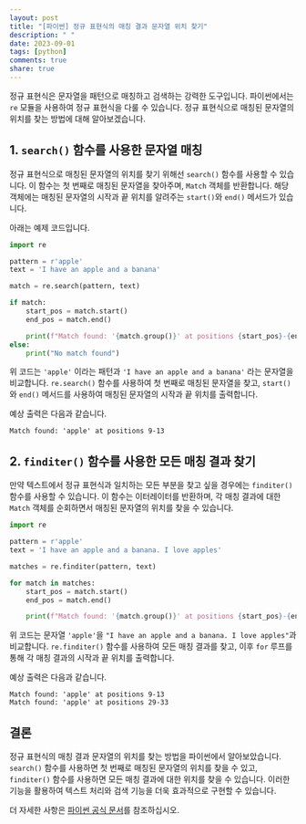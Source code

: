 ```yaml
---
layout: post
title: "[파이썬] 정규 표현식의 매칭 결과 문자열 위치 찾기"
description: " "
date: 2023-09-01
tags: [python]
comments: true
share: true
---
```


정규 표현식은 문자열을 패턴으로 매칭하고 검색하는 강력한 도구입니다. 파이썬에서는 `re` 모듈을 사용하여 정규 표현식을 다룰 수 있습니다. 정규 표현식으로 매칭된 문자열의 위치를 찾는 방법에 대해 알아보겠습니다.

## 1. `search()` 함수를 사용한 문자열 매칭

정규 표현식으로 매칭된 문자열의 위치를 찾기 위해선 `search()` 함수를 사용할 수 있습니다. 이 함수는 첫 번째로 매칭된 문자열을 찾아주며, `Match` 객체를 반환합니다. 해당 객체에는 매칭된 문자열의 시작과 끝 위치를 알려주는 `start()`와 `end()` 메서드가 있습니다.

아래는 예제 코드입니다.

```python
import re

pattern = r'apple'
text = 'I have an apple and a banana'

match = re.search(pattern, text)

if match:
    start_pos = match.start()
    end_pos = match.end()

    print(f"Match found: '{match.group()}' at positions {start_pos}-{end_pos}")
else:
    print("No match found")
```

위 코드는 `'apple'` 이라는 패턴과 `'I have an apple and a banana'` 라는 문자열을 비교합니다. `re.search()` 함수를 사용하여 첫 번째로 매칭된 문자열을 찾고, `start()`와 `end()` 메서드를 사용하여 매칭된 문자열의 시작과 끝 위치를 출력합니다.

예상 출력은 다음과 같습니다.

```
Match found: 'apple' at positions 9-13
```

## 2. `finditer()` 함수를 사용한 모든 매칭 결과 찾기

만약 텍스트에서 정규 표현식과 일치하는 모든 부분을 찾고 싶을 경우에는 `finditer()` 함수를 사용할 수 있습니다. 이 함수는 이터레이터를 반환하며, 각 매칭 결과에 대한 `Match` 객체를 순회하면서 매칭된 문자열의 위치를 찾을 수 있습니다.

```python
import re

pattern = r'apple'
text = 'I have an apple and a banana. I love apples'

matches = re.finditer(pattern, text)

for match in matches:
    start_pos = match.start()
    end_pos = match.end()

    print(f"Match found: '{match.group()}' at positions {start_pos}-{end_pos}")
```

위 코드는 문자열 `'apple'`을 `"I have an apple and a banana. I love apples"`과 비교합니다. `re.finditer()` 함수를 사용하여 모든 매칭 결과를 찾고, 이후 `for` 루프를 통해 각 매칭 결과의 시작과 끝 위치를 출력합니다.

예상 출력은 다음과 같습니다.

```
Match found: 'apple' at positions 9-13
Match found: 'apple' at positions 29-33
```

## 결론

정규 표현식의 매칭 결과 문자열의 위치를 찾는 방법을 파이썬에서 알아보았습니다. `search()` 함수를 사용하면 첫 번째로 매칭된 문자열의 위치를 찾을 수 있고, `finditer()` 함수를 사용하면 모든 매칭 결과에 대한 위치를 찾을 수 있습니다. 이러한 기능을 활용하여 텍스트 처리와 검색 기능을 더욱 효과적으로 구현할 수 있습니다.

더 자세한 사항은 [파이썬 공식 문서](https://docs.python.org/3/library/re.html)를 참조하십시오.